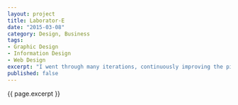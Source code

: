 ```yaml
---
layout: project
title: Laborator-E
date: "2015-03-08"
category: Design, Business
tags:
- Graphic Design
- Information Design
- Web Design
excerpt: "I went through many iterations, continuously improving the pitch"
published: false
---
```


{{ page.excerpt }}
